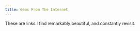 ```yaml
---
title: Gems From The Internet
---
```

These are links I find remarkably beautiful, and constantly revisit.

